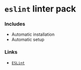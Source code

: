 # `eslint` linter pack

### Includes

- Automatic installation
- Automatic setup

### Links

- [`ESLint`](https://eslint.org)
